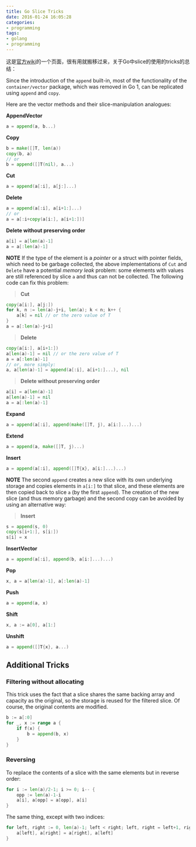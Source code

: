 ```yaml
---
title: Go Slice Tricks
date: 2016-01-24 16:05:28
categories:
- programming
tags:
- golang
- programming
---
```

这是[官方wiki](https://github.com/golang/go/wiki/SliceTricks)的一个页面，很有用就搬移过来，关于Go中slice的使用的tricks的总结：


Since the introduction of the ` append ` built-in, most of the functionality of the ` container/vector ` package, which was removed in Go 1, can be replicated using ` append ` and ` copy `.

Here are the vector methods and their slice-manipulation analogues:

**AppendVector**
```go
a = append(a, b...)
```

**Copy**
```go
b = make([]T, len(a))
copy(b, a)
// or
b = append([]T(nil), a...)
```

**Cut**
```go
a = append(a[:i], a[j:]...)
```
<!-- more -->
**Delete**
```go
a = append(a[:i], a[i+1:]...)
// or
a = a[:i+copy(a[i:], a[i+1:])]
```

**Delete without preserving order**
```go
a[i] = a[len(a)-1] 
a = a[:len(a)-1]

```
**NOTE** If the type of the element is a _pointer_ or a struct with pointer fields, which need to be garbage collected, the above implementations of ` Cut ` and ` Delete ` have a potential _memory leak_ problem: some elements with values are still referenced by slice ` a ` and thus can not be collected. The following code can fix this problem:
> **Cut**
```go
copy(a[i:], a[j:])
for k, n := len(a)-j+i, len(a); k < n; k++ {
	a[k] = nil // or the zero value of T
}
a = a[:len(a)-j+i]
```

> **Delete**
```go
copy(a[i:], a[i+1:])
a[len(a)-1] = nil // or the zero value of T
a = a[:len(a)-1]
// or, more simply:
a, a[len(a)-1] = append(a[:i], a[i+1:]...), nil
```

> **Delete without preserving order**
```go
a[i] = a[len(a)-1]
a[len(a)-1] = nil
a = a[:len(a)-1]
```

**Expand**
```go
a = append(a[:i], append(make([]T, j), a[i:]...)...)
```

**Extend**
```go
a = append(a, make([]T, j)...)
```

**Insert**
```go
a = append(a[:i], append([]T{x}, a[i:]...)...)
```
**NOTE** The second ` append ` creates a new slice with its own underlying storage and  copies elements in ` a[i:] ` to that slice, and these elements are then copied back to slice ` a ` (by the first ` append `). The creation of the new slice (and thus memory garbage) and the second copy can be avoided by using an alternative way:
> **Insert**
```go
s = append(s, 0)
copy(s[i+1:], s[i:])
s[i] = x
```

**InsertVector**
```go
a = append(a[:i], append(b, a[i:]...)...)
```

**Pop**
```go
x, a = a[len(a)-1], a[:len(a)-1]
```

**Push**
```go
a = append(a, x)
```

**Shift**
```go
x, a := a[0], a[1:]
```

**Unshift**
```go
a = append([]T{x}, a...)
```

## Additional Tricks
### Filtering without allocating

This trick uses the fact that a slice shares the same backing array and capacity as the original, so the storage is reused for the filtered slice. Of course, the original contents are modified.

```go
b := a[:0]
for _, x := range a {
	if f(x) {
		b = append(b, x)
	}
}
```

### Reversing

To replace the contents of a slice with the same elements but in reverse order:
```go
for i := len(a)/2-1; i >= 0; i-- {
	opp := len(a)-1-i
	a[i], a[opp] = a[opp], a[i]
}
```
The same thing, except with two indices:
```go
for left, right := 0, len(a)-1; left < right; left, right = left+1, right-1 {
	a[left], a[right] = a[right], a[left]
}
```
